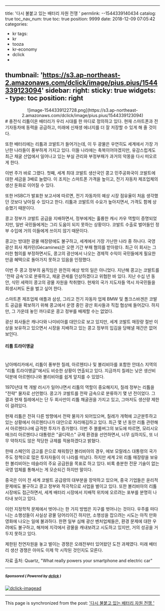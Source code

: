 
---
title: '다시 불붙고 있는 배터리 자원 전쟁 '
permlink: --1544339140434
catalog: true
toc_nav_num: true
toc: true
position: 9999
date: 2018-12-09 07:05:42
categories:
- kr
tags:
- kr
- tooza
- kr-economy
- dclick
- 
thumbnail: 'https://s3.ap-northeast-2.amazonaws.com/dclick/image/pius.pius/1544339123094'
sidebar:
    right:
        sticky: true
widgets:
    -
        type: toc
        position: right
---


<center>
![image-1544339122728.png](https://s3.ap-northeast-2.amazonaws.com/dclick/image/pius.pius/1544339123094)
</center>
#
충전식 리튬이온 배터리가 우리 시대를 한 마디로 정의하고 있다. 현재 스마트폰과 전기자동차에 동력을 공급하고, 미래에 신재생 에너지를 더 잘 저장할 수 있게 해 줄 것이다.  

또한 배터리에는 리튬과 코발트가 들어가는데, 이 두 광물은 우연히도 세계에서 가장 가난한 나라들이 풍부하게 가지고 있다. 이들 나라에는 축복이어야겠지만, 유감스럽게도 최근 채굴 산업에서 일어나고 있는 부실 관리와 부정부패가 과거의 악몽을 다시 떠오르게 한다.  

이번 주가 바로 그랬다. 첫째, 세계 최대 코발트 생산국인 콩고 민주공화국이 코발트에 대한 세금을 3배로 늘렸다. 이 조치는 스마트폰 가격을 높이고, 전기 자동차 제조업체의 생산 둔화로 이어질 수 있다.  

또한 HSBC가 발표한 보고서에 따르면, 전기 자동차의 예상 시장 점유율이 처음 생각했던 것보다 낮아질 수 있다고 한다. 리튬과 코발트의 수요가 높아지면서, 가격도 함께 상승했기 때문이다.  

콩고 정부가 코발트 공급을 지배하면서, 정부에게는 훌륭한 캐시 카우 역할이 증명되었지만, 일반 국민들에게는 그리 도움이 되지 못하는 상황이다. 코발트 수출로 벌어들인 정부 수입에 거의 이들에게 쓰이지 않기 때문이다.   

콩고는 방대한 광물 매장량에도 불구하고, 세계에서 가장 가난한 나라 중 하나다. 국영 광산 회사 제카민(Gécamines)은 오랜 기간 부패 혐의를 받아왔다. 최근 이 회사는 그러한 혐의를 부정하면서도, 콩고의 광산에서 나오는 경제적 수익이 국민들에게 필요한 만큼 혜택으로 돌아가지 못하고 있음을 인정했다.  

이번 주 콩고 정부의 움직임은 완전히 예상 밖의 일은 아니었다. 지난해 콩고는 코발트를 '전략 금속'으로 분류하고, 채굴 관세를 인상하겠다고 위협한 바 있다. 지난 수십 년 동안, 식민 세력이 콩고의 광물 자원을 착취했다. 현재의 국가 지도자들 역시 자국민들을 희생시켜도 돈을 벌고 싶어 한다. 

스마트폰 제조업체 애플과 삼성, 그리고 전기 자동차 업체 BMW 및 폴크스바겐은 코발트 공급을 확보하기 위해  콩고에서 운영 중인 광산 회사들과 직접 협상에 들어갔다. 하지만, 그 가운데 놓인 까다로운 콩고 정부를 배제할 수는 없었다.  

광산 회사들은  캐나다와 나미비아를 대안으로 보고 있지만, 세계 코발트 매장량 절반 이상을 보유하고 있으면서 시장을 지배하고 있는 콩고 정부의 입김을 당해낼 재간은 없어 보인다. 

#### 리튬 트라이앵글 
#
남아메리카에서, 리튬이 풍부한 칠레, 아르헨티나 및 볼리비아를 포함한 안데스 지역의 "리튬 트라이앵글"에서도 비슷한 상황이 연출되고 있다. 지금까지 칠레는 낮은 생산비 덕분에 아르헨티나와 볼리비아를 쉽게 앞지를 수 있었다.  

1970년대 핵 개발 러시가 일어나면서 리튬의 역할이 중요해지지, 칠레 정부는 리튬을 "전략" 물자로 선언했다. 콩고가 코발트를 전략 금속으로 분류하기 몇 년 전이었다. 그 결과 현재 칠레에서는 단 두 회사만이 리튬 채굴권을 가지고 있고, 그마저도 생산량 제한이 걸려있다. 

현재 리튬은 전혀 다른 방향에서 전략 물자가 되어있으며, 칠레가 개혁에 고군분투하고 있는 상황에서 아르헨티나가 대안으로 자리매김하고 있다. 최근 몇 년 동안 리튬 관련해서 아르헨티나에 급격한 투자가 증가했다. 이번 주 블룸버그의 보도에 따르면, 모리시오 매크리 아르헨티나 대통령은 "골디락스" 규제 환경을 선언하면서, 너무 심하지도, 또 너무 약하지도 않은 적당한 규제를 적용하겠다고 밝혔다.  

한때 스페인의 금고를 은으로 채워줬던 볼리비아의 경우, 에보 모랄레스 대통령의 국가 주도 정책으로 많은 투자자들이  이 나라를 떠났다. 하지만 세계 2위 리튬 매장량을 보유한 볼리비아는 테슬라의 주요 공급원을 목표로 하고 있다. 비록 충분한 전문 기술이 없는 국영 업체를 통해서는 게 모순되긴 하지만 말이다. 

중국은 이미 전 세계 코발트 공급량의 대부분을 장악하고 있으며, 중국 기업들은  윤리적 문제에도 불구하고 콩고 정부와 적극적으로 사업을 벌이고 있다. 또한 볼리비아의 리튬 시장에도 접근하면서, 세계 배터리 시장에서 지배적 위치에 오르려는 포부를 분명히 나타내 보이고 있다.  

이런 지정학적 문제에서 벗어나는 한 가지 방법은 지구를 벗어나는 것이다. 우주를 떠다니는 소행성들이 사실상 광물 덩어리이긴 하지만, 소행성을 잡으려는 시도는 아직 만화 영화에 나오는 일에 불과하다. 한편 일부 심해 광산 벤처업체들은, 환경 문제에 대한 우려에도 불구하고, 해저에 지각에서 광물을 캐내보려고 시도하고 있지만, 거의 성공을 거두지 못하고 있다.  

제한된 천연자원을 놓고 벌이는 경쟁은 오래전부터 있어왔던 도전 과제였다.  미래 배터리 생산 경쟁은 아마도 이제 막 시작된 것인지도 모른다.  

자료 출처: Quartz, "What really powers your smartphone and electric car"

---

#####  <sub> **Sponsored ( Powered by [dclick](https://www.dclick.io) )** </sub>
[![dclick-imagead](https://s3.ap-northeast-2.amazonaws.com/dclick/image/forhappywomen/1543910542745.jpg)](https://api.dclick.io/v1/c?x=eyJhbGciOiJIUzI1NiIsInR5cCI6IkpXVCJ9.eyJjIjoicGl1cy5waXVzIiwicyI6Ii0tMTU0NDMzOTE0MDQzNCIsImEiOlsiaS01MyJdLCJ1cmwiOiJodHRwczovL2ZvcmhhcHB5d29tZW4uY29tL2FyY2hpdmVzLzMxMTciLCJpYXQiOjE1NDQzMzkxNDAsImV4cCI6MTg1OTY5OTE0MH0.hCi9Tpxp7x9cDDKUIGfRwzjkSo-mC2egAriGLL03vMU)

- - -

This page is synchronized from the post: ['다시 불붙고 있는 배터리 자원 전쟁 '](https://steemit.com/@pius.pius/--1544339140434)
